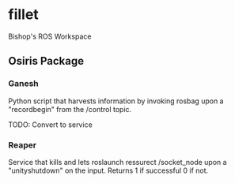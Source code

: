 # fillet
Bishop's ROS Workspace

## Osiris Package
### Ganesh
Python script that harvests information by invoking rosbag upon a "recordbegin" from the /control topic.

TODO: Convert to service

### Reaper
Service that kills and lets roslaunch ressurect /socket_node upon a "unityshutdown" on the input.
Returns 1 if successful 0 if not.
